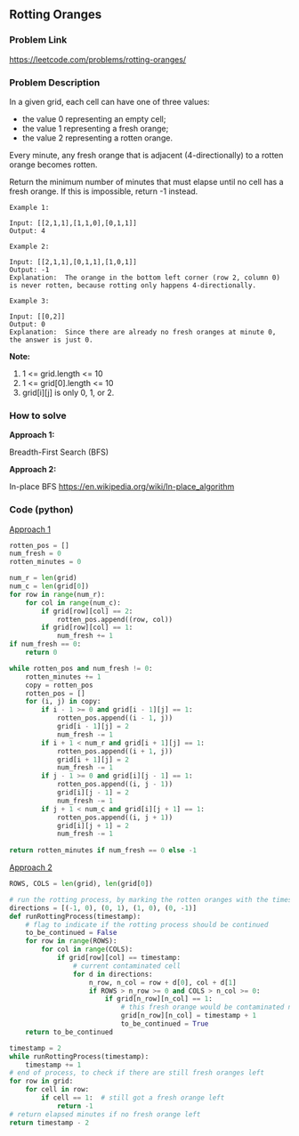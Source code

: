 ## Rotting Oranges

### Problem Link

https://leetcode.com/problems/rotting-oranges/

### Problem Description 

In a given grid, each cell can have one of three values:

* the value 0 representing an empty cell;
* the value 1 representing a fresh orange;
* the value 2 representing a rotten orange.

Every minute, any fresh orange that is adjacent (4-directionally) to a rotten orange becomes rotten.

Return the minimum number of minutes that must elapse until no cell has a fresh orange.  If this is impossible, return -1 instead.

```
Example 1: 

Input: [[2,1,1],[1,1,0],[0,1,1]]
Output: 4

```

```
Example 2: 

Input: [[2,1,1],[0,1,1],[1,0,1]]
Output: -1
Explanation:  The orange in the bottom left corner (row 2, column 0) is never rotten, because rotting only happens 4-directionally.

```

```
Example 3: 

Input: [[0,2]]
Output: 0
Explanation:  Since there are already no fresh oranges at minute 0, the answer is just 0.

```

**Note:**
1. 1 <= grid.length <= 10
2. 1 <= grid[0].length <= 10
3. grid[i][j] is only 0, 1, or 2.

### How to solve 

**Approach 1:** 

Breadth-First Search (BFS)

**Approach 2:** 

In-place BFS https://en.wikipedia.org/wiki/In-place_algorithm

### Code (python)

[Approach 1](https://github.com/yanray/leetcode/blob/master/medium/0994Rotting_Oranges/0994Rotting_Oranges1.py)

```python
rotten_pos = []
num_fresh = 0
rotten_minutes = 0

num_r = len(grid)
num_c = len(grid[0])
for row in range(num_r):
    for col in range(num_c):
        if grid[row][col] == 2:
            rotten_pos.append((row, col))
        if grid[row][col] == 1:
            num_fresh += 1
if num_fresh == 0:
    return 0

while rotten_pos and num_fresh != 0:
    rotten_minutes += 1
    copy = rotten_pos
    rotten_pos = []
    for (i, j) in copy:
        if i - 1 >= 0 and grid[i - 1][j] == 1:
            rotten_pos.append((i - 1, j))
            grid[i - 1][j] = 2
            num_fresh -= 1
        if i + 1 < num_r and grid[i + 1][j] == 1:
            rotten_pos.append((i + 1, j))
            grid[i + 1][j] = 2
            num_fresh -= 1
        if j - 1 >= 0 and grid[i][j - 1] == 1:
            rotten_pos.append((i, j - 1))
            grid[i][j - 1] = 2
            num_fresh -= 1
        if j + 1 < num_c and grid[i][j + 1] == 1:
            rotten_pos.append((i, j + 1))
            grid[i][j + 1] = 2
            num_fresh -= 1
        
return rotten_minutes if num_fresh == 0 else -1
```

[Approach 2](https://github.com/yanray/leetcode/blob/master/medium/0994Rotting_Oranges/0994Rotting_Oranges2.py)

```python
ROWS, COLS = len(grid), len(grid[0])

# run the rotting process, by marking the rotten oranges with the timestamp
directions = [(-1, 0), (0, 1), (1, 0), (0, -1)]
def runRottingProcess(timestamp):
    # flag to indicate if the rotting process should be continued
    to_be_continued = False
    for row in range(ROWS):
        for col in range(COLS):
            if grid[row][col] == timestamp:
                # current contaminated cell
                for d in directions:
                    n_row, n_col = row + d[0], col + d[1]
                    if ROWS > n_row >= 0 and COLS > n_col >= 0:
                        if grid[n_row][n_col] == 1:
                            # this fresh orange would be contaminated next
                            grid[n_row][n_col] = timestamp + 1
                            to_be_continued = True
    return to_be_continued

timestamp = 2
while runRottingProcess(timestamp):
    timestamp += 1
# end of process, to check if there are still fresh oranges left
for row in grid:
    for cell in row:
        if cell == 1:  # still got a fresh orange left
            return -1
# return elapsed minutes if no fresh orange left
return timestamp - 2
```
